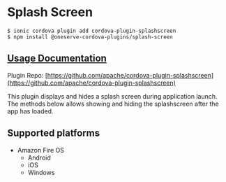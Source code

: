 # Splash Screen

```text
$ ionic cordova plugin add cordova-plugin-splashscreen
$ npm install @oneserve-cordova-plugins/splash-screen
```

## [Usage Documentation](https://oneserve.gitbook.io/oneserve-cordova-plugins/plugins/splash-screen/)

Plugin Repo: [https://github.com/apache/cordova-plugin-splashscreen](https://github.com/apache/cordova-plugin-splashscreen)

This plugin displays and hides a splash screen during application launch. The methods below allows showing and hiding the splashscreen after the app has loaded.

## Supported platforms

* Amazon Fire OS
  * Android
  * iOS
  * Windows

